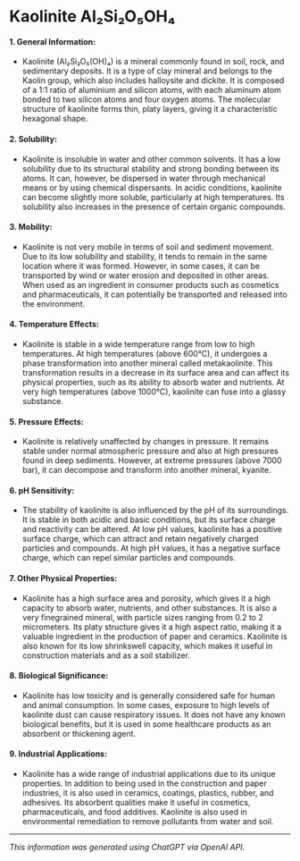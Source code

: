 # Kaolinite Al₂Si₂O₅OH₄
#### 1. General Information:
* Kaolinite (Al₂Si₂O₅(OH)₄) is a mineral commonly found in soil, rock, and sedimentary deposits. It is a type of clay mineral and belongs to the Kaolin group, which also includes halloysite and dickite. It is composed of a 1:1 ratio of aluminium and silicon atoms, with each aluminum atom bonded to two silicon atoms and four oxygen atoms. The molecular structure of kaolinite forms thin, platy layers, giving it a characteristic hexagonal shape.
#### 2. Solubility:
* Kaolinite is insoluble in water and other common solvents. It has a low solubility due to its structural stability and strong bonding between its atoms. It can, however, be dispersed in water through mechanical means or by using chemical dispersants. In acidic conditions, kaolinite can become slightly more soluble, particularly at high temperatures. Its solubility also increases in the presence of certain organic compounds.
#### 3. Mobility:
* Kaolinite is not very mobile in terms of soil and sediment movement. Due to its low solubility and stability, it tends to remain in the same location where it was formed. However, in some cases, it can be transported by wind or water erosion and deposited in other areas. When used as an ingredient in consumer products such as cosmetics and pharmaceuticals, it can potentially be transported and released into the environment.
#### 4. Temperature Effects:
* Kaolinite is stable in a wide temperature range from low to high temperatures. At high temperatures (above 600°C), it undergoes a phase transformation into another mineral called metakaolinite. This transformation results in a decrease in its surface area and can affect its physical properties, such as its ability to absorb water and nutrients. At very high temperatures (above 1000°C), kaolinite can fuse into a glassy substance.
#### 5. Pressure Effects:
* Kaolinite is relatively unaffected by changes in pressure. It remains stable under normal atmospheric pressure and also at high pressures found in deep sediments. However, at extreme pressures (above 7000 bar), it can decompose and transform into another mineral, kyanite.
#### 6. pH Sensitivity:
* The stability of kaolinite is also influenced by the pH of its surroundings. It is stable in both acidic and basic conditions, but its surface charge and reactivity can be altered. At low pH values, kaolinite has a positive surface charge, which can attract and retain negatively charged particles and compounds. At high pH values, it has a negative surface charge, which can repel similar particles and compounds.
#### 7. Other Physical Properties:
* Kaolinite has a high surface area and porosity, which gives it a high capacity to absorb water, nutrients, and other substances. It is also a very finegrained mineral, with particle sizes ranging from 0.2 to 2 micrometers. Its platy structure gives it a high aspect ratio, making it a valuable ingredient in the production of paper and ceramics. Kaolinite is also known for its low shrinkswell capacity, which makes it useful in construction materials and as a soil stabilizer.
#### 8. Biological Significance:
* Kaolinite has low toxicity and is generally considered safe for human and animal consumption. In some cases, exposure to high levels of kaolinite dust can cause respiratory issues. It does not have any known biological benefits, but it is used in some healthcare products as an absorbent or thickening agent.
#### 9. Industrial Applications:
* Kaolinite has a wide range of industrial applications due to its unique properties. In addition to being used in the construction and paper industries, it is also used in ceramics, coatings, plastics, rubber, and adhesives. Its absorbent qualities make it useful in cosmetics, pharmaceuticals, and food additives. Kaolinite is also used in environmental remediation to remove pollutants from water and soil.
______________________________________________________________
*This information was generated using ChatGPT via OpenAI API.*